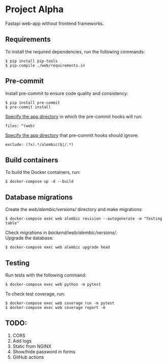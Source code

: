 # Project Alpha
Fastapi web-app without frontend frameworks.

## Requirements
To install the required dependencies, run the following commands:
```
$ pip install pip-tools
$ pip-compile ./web/requirements.in
```
## Pre-commit
Install pre-commit to ensure code quality and consistency:
```
$ pip install pre-commit
$ pre-commit install
```
[Specify the app directory](.pre-commit-config.yaml) in which the pre-commit hooks will run:  
```
files: ^(web)
```
[Specify the app directory](.pre-commit-config.yaml) that pre-commit hooks should ignore:  
```
exclude: (?x).*/alembic($|/.*)
```
## Build containers
To build the Docker containers, run:
```
$ docker-compose up -d --build
```

## Database migrations
Create the *web/alembic/versions/* directory and make migrations:  
```
$ docker-compose exec web alembic revision --autogenerate -m "Testing table"
```
Check migrations in *backend/web/alembic/versions/*.  
Upgrade the database:
```
$ docker-compose exec web alembic upgrade head
```
## Testing
Run tests with the following command:  
```
$ docker-compose exec web python -m pytest
```
To check test coverage, run:
```
$ docker-compose exec web coverage run -m pytest
$ docker-compose exec web coverage report -m
```

## TODO:
1. CORS
2. Add logs
3. Static from NGINX
4. Show/hide password in forms
5. GitHub actions
